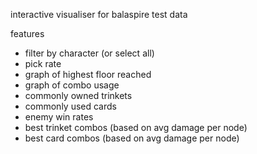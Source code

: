 interactive visualiser for balaspire test data

features
  - filter by character (or select all)
  - pick rate
  - graph of highest floor reached
  - graph of combo usage
  - commonly owned trinkets
  - commonly used cards
  - enemy win rates
  - best trinket combos (based on avg damage per node)
  - best card combos (based on avg damage per node)
